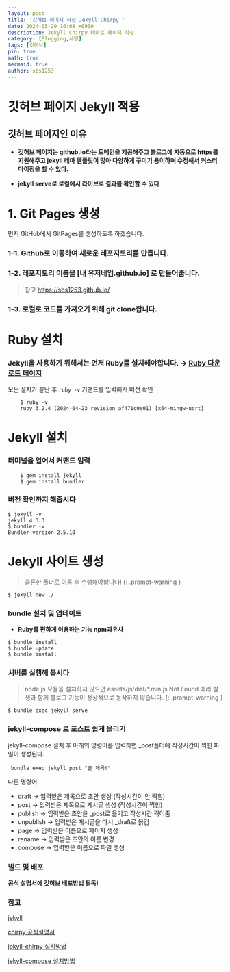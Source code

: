 ```yaml
---
layout: post
title: '깃허브 페이지 작성 Jekyll Chirpy '
date: 2024-05-29 16:08 +0900
description: Jekyll Chirpy 테마로 페이지 작성
category: [Blogging,세팅]
tags: [깃허브]
pin: true
math: true
mermaid: true
author: sbs1253
---
```


# 깃허브 페이지 Jekyll 적용

## 깃허브 페이지인 이유

- **깃허브 페이지는 github.io라는 도메인을 제공해주고 블로그에 자동으로 https를 지원해주고
 jekyll 테마 템플릿이 많아 다양하게 꾸미기 용이하며 수정해서 커스터 마이징을 할 수 있다.**

- **jekyll serve로 로컬에서 라이브로 결과를 확인할 수 있다**

# 1. Git Pages 생성

먼저 GitHub에서 GitPages를 생성하도록 하겠습니다.

### 1-1.  **Github로 이동하여 새로운 레포지토리를 만듭니다.**

### 1-2.  **레포지토리 이름을 [내 유저네임.github.io] 로 만들어줍니다.**

> 참고 <https://sbs1253.github.io/>

### 1-3.  **로컬로 코드를 가져오기 위해 git clone합니다.**

# Ruby 설치

### Jekyll을 사용하기 위해서는 먼저 **Ruby**를 설치해야합니다. → [Ruby 다운로드 페이지](https://rubyinstaller.org/downloads/)

모든 설치가 끝난 후 `ruby -v` 커맨드를 입력해서 버전 확인
```shell
    $ ruby -v
    ruby 3.2.4 (2024-04-23 revision af471c0e01) [x64-mingw-ucrt]
```

# Jekyll 설치

### 터미널을 열어서 커맨드 입력

```shell
    $ gem install jekyll 
    $ gem install bundler
```

### 버전 확인까지 해줍시다

```shell
$ jekyll -v
jekyll 4.3.3
$ bundler -v
Bundler version 2.5.10
```

# Jekyll 사이트 생성
>
> 클론한 폴더로 이동 후 수행해야합니다!
{: .prompt-warning }
```shell
$ jekyll new ./
```

### bundle 설치 및 업데이트

- **Ruby를 편하게 이용하는 기능 npm과유사**

```shell
$ bundle install
$ bundle update
$ bundle install
```

### 서버를 실행해 봅시다

> node.js 모듈을 설치하지 않으면 assets/js/dist/*.min.js Not Found 에러 발생과 함께 블로그 기능이 정상적으로 동작하지 않습니다.
{: .prompt-warning }

```shell
$ bundle exec jekyll serve
```

### jekyll-compose 로 포스트 쉽게 올리기

jekyll-compose 설치 후 아래의 명령어를 입력하면 _post폴더에 작성시간이 찍힌 파일이 생성된다.
```
 bundle exec jekyll post "글 제목!"
```
다른 명령어

- draft -> 입력받은 제목으로 초안 생성 (작성시간이 안 찍힘)
- post -> 입력받은 제목으로 게시글 생성 (작성시간이 찍힘)
- publish -> 입력받은 초안을 _post로 옮기고 작성시간 찍어줌
- unpublish -> 입력받은 게시글을 다시 _draft로 옭김
- page -> 입력받은 이름으로 페이지 생성
- rename -> 입력받은 초안의 이름 변경
- compose -> 입력받은 이름으로 파일 생성

### 빌드 및 배포

**공식 설명서에 깃허브 배포방법 필독!**

### 참고

[jekyll](https://jekyllrb.com/docs/)

[chirpy 공식설명서](https://chirpy.cotes.page/posts/getting-started/)

[jekyll-chirpy 설치방법](https://www.irgroup.org/posts/jekyll-chirpy/)

[jekyll-compose 설치방법](https://10kseok.github.io/posts/easy-to-make-default-mdfile-to-use-jekyll-compose/)

